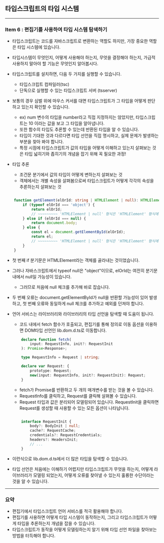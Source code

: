 ## 타입스크립트의 타입 시스템

---

### Item 6 : 편집기를 사용하여 타입 시스템 탐색하기

- 타입스크립트는 코드를 자바스크립트로 변환하는 역할도 하지만, 가장 중요한 역할은 타입 시스템에 있습니다.
- 타입시스템이 무엇인지, 어떻게 사용해야 하는지, 무엇을 결정해야 하는지, 가급적 사용하지 말아야 할 기능은 무엇인지 알아봅시다.
- 타입스크립트를 설치하면, 다음 두 가지를 실행할 수 있습니다.

  - 타입스크립트 컴파일러(tsc)
  - 단독으로 실행할 수 있는 타입스크립트 서버 (tsserver)

- 보통의 경우 심벌 위에 마우스 커서를 대면 타입스크립트가 그 타입을 어떻게 판단하고 있는지 확인할 수 있습니다.

  - ex) num 변수의 타입을 number라고 직접 지정하지는 않았지만, 타입스크립트는 10 이라는 값을 보고 그 타입을 알아냅니다.
  - 또한 함수의 타입도 추론할 수 있는데 반환된 타입을 알 수 있습니다.
  - 타입이 기대한 것과 다르다면 타입 선언을 직접 명시하고, 실제 문제가 발생하는 부분을 찾아 봐야 합니다.
  - 특정 시점에 타입스크립트가 값의 타입을 어떻게 이해하고 있는지 살펴보는 것은 타입 넓히기와 좁히기의 개념을 잡기 위해 꼭 필요한 과정!

- 타입 추론
  - 조건문 분기에서 값의 타입이 어떻게 변하는지 살펴보는 것
  - 객체에서는 개별 속성을 살펴봄으로써 타입스크립트가 어떻게 각각의 속성을 추론하는지 살펴보는 것

```Typescript

    function getElement(elOrId: string | HTMLElement | null): HTMLElement {
        if (typeof elOrId === 'object') {
            return elOrId;
            // ~~~~~~~~~ 'HTMLElement | null' 형식은 'HTMLElement' 형식에 할당할 수 없습니다.
        } else if (elOrId === null) {
            return document.body;
        } else {
            const el = document.getElementById(elOrId);
            return el;
            // ~~~~~~~~~ 'HTMLElement | null' 형식은 'HTMLElement' 형식에 할당할 수 없습니다.
        }
    }

```

- 첫 번째 if 분기문은 HTMLElement라는 객체를 골라내는 것이었습니다.
- 그러나 자바스크립트에서 typeof null은 "object"이므로, elOrId는 여전히 분기문 내에서 null일 가능성이 있습니다.
  - 그러므로 처음에 null 체크를 추가해 바로 잡습니다.
- 두 번째 오류는 document.getElementById가 null을 반환할 가능성이 있어 발생하고, 첫 번째 오류와 동일하게 null 체크를 추가하고 예외를 던져야 합니다.

- 언어 서비스는 라이브러리와 라이브러리의 타입 선언을 탐색할 때 도움이 됩니다.

  - 코드 내에서 fetch 함수가 호출되고, 편집기를 통해 정의로 이동 옵션을 이용하면 DOM타입 선언인 lib.dom.d.ts로 이동합니다.

  ```Typescript
      declare function fetch(
          input: RequestInfo, init?: RequestInit
      ): Promise<Response>;

      type RequestInfo = Request | string;

      declare var Request: {
          prototype: Request;
          new(input: RequestInfo, init?: RequestInit): Request;
      }
  ```

  - fetch가 Promise를 반환하고 두 개의 매개변수를 받는 것을 볼 수 있습니다.
  - RequestInfo를 클릭하고, Request를 클릭해 살펴볼 수 있습니다.
  - Request 타입과 값은 분리되어 모델링되어 있습니다. RequestInit을 클릭하면 Request를 생성할 때 사용할 수 있는 모든 옵션이 나타납니다.

  ```Typescript

      interface RequestInit {
          body?: BodyInit | null;
          cache?: RequestCache;
          credentials?: RequestCredentials;
          headers?: HeadersInit;
          // ...
      }

  ```

- 이런식으로 lib.dom.d.ts에서 더 많은 타입을 탐색할 수 있습니다.
- 타입 선언은 처음에는 이해하기 어렵지만 타입스크립트가 무엇을 하는지, 어떻게 라이브러리가 모델링 되었는지, 어떻게 오류를 찾아낼 수 있는지
  훌륭한 수단이라는 것을 알 수 있습니다.

---

### 요약

- 편집기에서 타입스크립트 언어 서비스를 적극 활용해야 합니다.
- 편집기를 사용하면 어떻게 타입 시스템이 동작하는지, 그리고 타입스크립트가 어떻게 타입을 추론하는지 개념을 잡을 수 있습니다.
- 타입스크립트가 동작을 어떻게 모델링하는지 알기 위해 타입 선언 파일을 찾아보는 방법을 터득해야 합니다.
